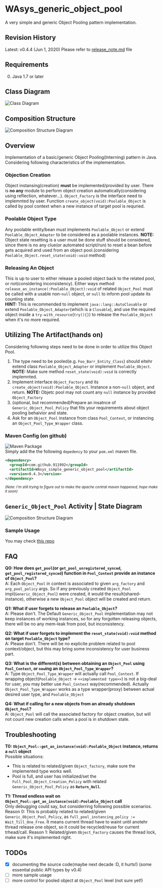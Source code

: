 # WAsys_generic_object_pool
A very simple and generic Object Pooling pattern implementation.

## Revision History
Latest: v0.4.4 (Jun 1, 2020)
Please refer to [release_note.md](./release_note.md) file  

## Requirements
0. Java 1.7 or later

## Class Diagram
![Class Diagram](./_diagrams/class_diagram_partial.svg)

## Composition Structure
![Composition Structure Diagram](./_diagrams/composite_struc_diagram_partial.svg)

## Overview
Implementation of a basic/generic Object Pooling(Interning) pattern in Java. Considering following characteristics of the implementation.

### Objection Creation
Object instansing(creation) **must** be implemented/provided by user. There is **no any** module to perform object creation automatically(considering using reflection, whatever...). `Object_Factory` is the interface need to implemnted by user. Function `create_object(void):Poolable_Object` is called by pool context when a new instance of target pool is requried.

### Poolable Object Type
Any poolable entity/bean must implements `Poolable_Object` or extend `Poolable_Object_Adapter` to be considered as a poolable instances. **NOTE:** Object state resetting is a user must be done stuff should be considered, since there is no any clue(or automated script/run) to reset a bean before gets acquired and used from an object pool.(considering `Poolable_Object.reset_state(void):void` method)

### Releasing An Object
This is up to user to either release a pooled object back to the related pool, or not(considering inconsistency). Either ways method `release_an_instance(:Poolable_Object):void` of related `Object_Pool` must be called with a usable non-`null` object, or `null` to inform pool update its counting state.  
**HINT:** This is recommended to implement `java::lang::AutoClosable` or extend `Poolable_Object_Adapter`(which is a `Closable`), and use the required object inside a `try-with_resource`(`try(){}`) to release the `Poolable_Object` when it's no more required.

## Utilizing The Artifact(hands on)
Considering following steps need to be done in order to utilize this Object Pool.
1. The type need to be pooled(e.g. `Foo_Barr_Entity_Class`) should eitehr extend class `Poolable_Object_Adapter` or implement `Poolable_Object`. **NOTE:** Make sure method `reset_state(void):void` is correctly implemnted.
2. Implement interface `Object_Factory` and its `create_object(void):Poolable_Object`. Instance a non-`null` object, and return. **NOTE:** Objetc pool may not count any `null` instance by provided `Object_Factory`
3. (optional, but recommended)Prepare an insatnce of `Generic_Object_Pool_Policy` that fits your requirements about object pooling behaivior and state.
4. Ask for an `Object_Pool` instance from class `Pool_Context`, or instancing an `Object_Pool_Type_Wrapper` class.

### Maven Config (on github)
![Maven Package](https://github.com/911992/WAsys_simple_generic_object_pool/workflows/Maven%20Package/badge.svg)  
Simply add the the following `depedency` to your `pom.xml` maven file.  

```xml
<dependency>
  <groupId>com.github.911992</groupId>
  <artifactId>WAsys_simple_generic_object_pool</artifactId>
  <version>0.4.3</version>
</dependency>
```

<small><i>(Note: I'm still trying to figure out to make the apache central maven happened, hope make it soon)</i></small>


## `Generic_Object_Pool` Activity | State Diagram
![Composition Structure Diagram](./_diagrams/object_pool_state_partial.svg)

### Sample Usage
You may check [this repo](https://github.com/911992/WAsys_simple_generic_object_pool_sample_usage)

## FAQ
**Q0: How does `get_pool`(or `get_pool_unregistered_synced`, `get_pool_registered_synced`) function in `Pool_Context` provide an instance of `Object_Pool`?**  
A: Each `Object_Pool` in context is associated to given `arg_factory` and `arg_pool_policy` args. So if any previously created `Object_Pool` impl(`Generic_Object_Pool`) were created, it would the result(shared-instance), otherwise a new `Object_Pool` object will be created and return.

**Q1: What if user forgets to release an `Poolable_Object`?**  
A: Please don't. The Default `Generic_Object_Pool` implementation may not keep instances of working instances, so for any forgotten releasing objects, there will be no any mem-leak from pool, but inconsistency.

**Q2: What if user forgets to implement the `reset_state(void):void` method on target `Poolable_Object` type?**  
A: Please don't. There will be no explicite problem related to pool context/object, but this may bring some inconsistency for user business part.

**Q3: What is the different(s) between obtaining an `Object_Pool` using `Pool_Context`, or `new`ing an `Object_Pool_Type_Wrapper`?**  
A: Type `Object_Pool_Type_Wrapper` will actually call `Pool_Context`. If wrapping object(`Poolable_Object` -> `<<implemented type>>`) is not a big-deal for user, you may better use `Pool_Context` way(recommended). Actually `Object_Pool_Type_Wrapper` works as a type wrapper(proxy) between actual desired user type, and `Poolable_Object`

**Q4: What if calling for a new objects from an already shutdown `Object_Pool`?**  
A: `Object_Pool` will call the associated factory for object creation, but will not count new creation calls when a pool is in shutdown state.

## Troubleshooting
**T0: `Object_Pool::get_an_instance(void):Poolable_Object` instance, returns a `null` object**  
Possible situations:  
* This is related to related/given `Object_factory`, make sure the implemented type works well.
* Pool is full, and user has initialized/set the `Full_Pool_Object_Creation_Policy` with related `Generic_Object_Pool_Policy` as **`Return_Null`**.


**T1: Thread endless wait on `Object_Pool::get_an_instance(void):Poolable_Object` call**  
Only debugging could say, but considerring following possible scenarios.
Reason 0: This is probably related to related/given `Generic_Object_Pool_Policy`, as `full_pool_instancing_policy := Wait_Till_One_Free`. It means current thread have to waint until anotehr thread release one object, so it could be recycled/reuse for current trhead/call.
Reason 1: Related/given `Object_Factory` causes the thread lock, make sure it's implemented right.


## TODOs
- [x] documenting the source code(maybe next decade :D, it hurts!) (some essential public API types by v0.4)
- [ ] more sample usage
- [ ] more control for pooled object at `Object_Pool` level (not sure yet!)